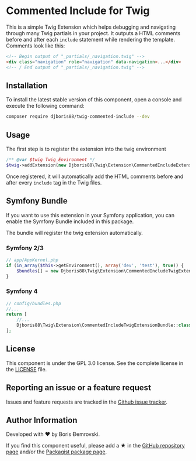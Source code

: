 # Commented Include for Twig

This is a simple Twig Extension which helps debugging and navigating through
many Twig partials in your project. It outputs a HTML comments before and after each
`include` statement while rendering the template. Comments look like this:

```html
<!-- Begin output of "_partials/_navigation.twig" -->
<div class="navigation" role="navigation" data-navigation>...</div>
<!-- / End output of "_partials/_navigation.twig" -->
```

Installation
------------
To install the latest stable version of this component, open a console and execute the following command:
```bash
composer require djboris88/twig-commented-include --dev
```

Usage
-----
The first step is to register the extension into the twig environment
```php
/** @var $twig Twig_Environment */
$twig->addExtension(new Djboris88\Twig\Extension\CommentedIncludeExtension());
```

Once registered, it will automatically add the HTML comments before and after every `include` tag
in the Twig files.

Symfony Bundle
--------------

If you want to use this extension in your Symfony application, you can enable the
Symfony Bundle included in this package.

The bundle will register the twig extension automatically.

### Symfony 2/3

```php
// app/AppKernel.php
if (in_array($this->getEnvironment(), array('dev', 'test'), true)) {
    $bundles[] = new Djboris88\Twig\Extension\CommentedIncludeTwigExtensionBundle();
}
```

### Symfony 4

```php
// config/bundles.php
//...
return [
    //...
    Djboris88\Twig\Extension\CommentedIncludeTwigExtensionBundle::class => ['dev' => true]
];
```

License
-------

This component is under the GPL 3.0 license. See the complete license in the [LICENSE] file.


Reporting an issue or a feature request
---------------------------------------

Issues and feature requests are tracked in the [Github issue tracker].


Author Information
------------------

Developed with ♥ by Boris Đemrovski.

If you find this component useful, please add a ★ in the [GitHub repository page] and/or the [Packagist package page].

[LICENSE]: LICENSE
[Github issue tracker]: https://github.com/djboris88/twig-include-comments/issues
[GitHub repository page]: https://github.com/djboris88/twig-include-comments
[Packagist package page]: https://packagist.org/packages/djboris88/twig-include-comments
